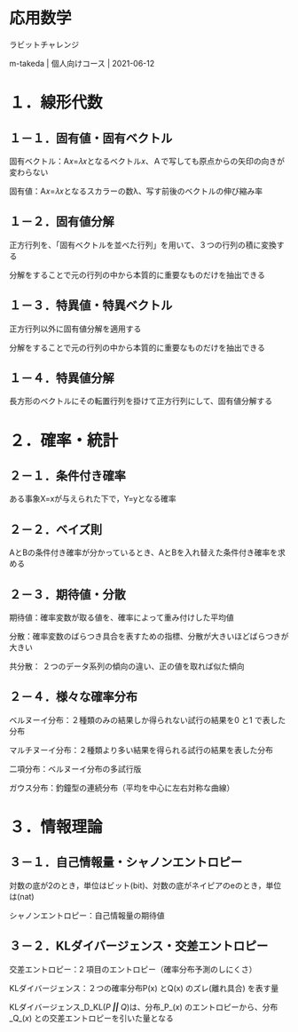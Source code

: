 # 応用数学

ラビットチャレンジ

m-takeda | 個人向けコース | 2021-06-12

# １．線形代数

## １－１．固有値・固有ベクトル

固有ベクトル：A𝑥=𝜆𝑥となるベクトル𝑥、Ａで写しても原点からの矢印の向きが変わらない

固有値：A𝑥=𝜆𝑥となるスカラーの数λ、写す前後のベクトルの伸び縮み率

## １－２．固有値分解

正方行列を、「固有ベクトルを並べた行列」を用いて、３つの行列の積に変換する

分解をすることで元の行列の中から本質的に重要なものだけを抽出できる

## １－３．特異値・特異ベクトル

正方行列以外に固有値分解を適用する

分解をすることで元の行列の中から本質的に重要なものだけを抽出できる

## １－４．特異値分解

長方形のベクトルにその転置行列を掛けて正方行列にして、固有値分解する

# ２．確率・統計

## ２－１．条件付き確率

ある事象X=xが与えられた下で，Y=yとなる確率

## ２－２．ベイズ則

AとBの条件付き確率が分かっているとき、AとBを入れ替えた条件付き確率を求める

## ２－３．期待値・分散

期待値：確率変数が取る値を、確率によって重み付けした平均値

分散：確率変数のばらつき具合を表すための指標、分散が大きいほどばらつきが大きい

共分散： ２つのデータ系列の傾向の違い、正の値を取れば似た傾向

## ２－４．様々な確率分布

ベルヌーイ分布：２種類のみの結果しか得られない試行の結果を0 と1 で表した分布

マルチヌーイ分布：２種類より多い結果を得られる試行の結果を表した分布

二項分布：ベルヌーイ分布の多試行版

ガウス分布：釣鐘型の連続分布（平均を中心に左右対称な曲線）

# ３．情報理論

## ３－１．自己情報量・シャノンエントロピー

対数の底が2のとき，単位はビット(bit)、対数の底がネイピアのeのとき，単位は(nat)

シャノンエントロピー：自己情報量の期待値

## ３－２．KLダイバージェンス・交差エントロピー

交差エントロピー：2 項目のエントロピー（確率分布予測のしにくさ）

KLダイバージェンス：２つの確率分布P(x) とQ(x) のズレ(離れ具合) を表す量

KLダイバージェンス_D_KL(_P __||__ Q_)は、分布_P_(_x_) のエントロピーから、分布_Q_(_x_) との交差エントロピーを引いた量となる